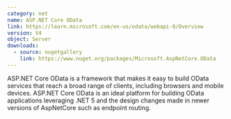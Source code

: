 ```yaml
---
category: net
name: ASP.NET Core OData
link: https://learn.microsoft.com/en-us/odata/webapi-8/Overview
version: V4
object: Server
downloads:
  - source: nugetgallery
    link: https://www.nuget.org/packages/Microsoft.AspNetCore.OData
---
```

ASP.NET Core OData is a framework that makes it easy to build OData services that reach a broad range of clients, including browsers and mobile devices. ASP.NET Core OData is an ideal platform for building OData applications leveraging .NET 5 and the design changes made in newer versions of AspNetCore such as endpoint routing.  
